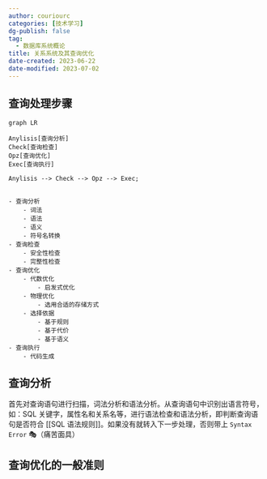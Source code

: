 ```yaml
---
author: couriourc
categories: [技术学习]
dg-publish: false
tag:
  - 数据库系统概论
title: 关系系统及其查询优化
date-created: 2023-06-22
date-modified: 2023-07-02
---
```


## 查询处理步骤

```mermaid
graph LR

Anylisis[查询分析]
Check[查询检查]
Opz[查询优化]
Exec[查询执行]

Anylisis --> Check --> Opz --> Exec;

```

```markmap

- 查询分析
	- 词法
	- 语法
	- 语义
	- 符号名转换
- 查询检查
	- 安全性检查
	- 完整性检查
- 查询优化
	- 代数优化
		- 启发式优化
	- 物理优化
		- 选用合适的存储方式
	- 选择依据
		- 基于规则
		- 基于代价
		- 基于语义
- 查询执行
	- 代码生成

```

## 查询分析

首先对查询语句进行扫描，词法分析和语法分析。从查询语句中识别出语言符号，如：SQL 关键字，属性名和关系名等，进行语法检查和语法分析，即判断查询语句是否符合 [[SQL 语法规则]]。如果没有就转入下一步处理，否则带上 `Syntax Error` 🎭（痛苦面具）

## 查询优化的一般准则
